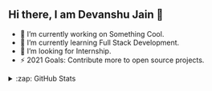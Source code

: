 ## Hi there, I am Devanshu Jain 👋

- 🔭 I’m currently working on Something Cool.
- 🌱 I’m currently learning Full Stack Development.
- 🤔 I’m looking for Internship.
- ⚡ 2021 Goals: Contribute more to open source projects.

<details>
  <summary>:zap: GitHub Stats</summary>

  [![Manoj's github stats](https://github-readme-stats.vercel.app/api?username=devanshu-talk)]

</details>

